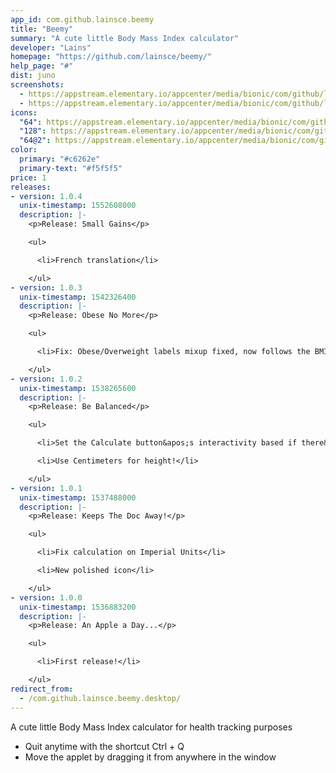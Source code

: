 ```yaml
---
app_id: com.github.lainsce.beemy
title: "Beemy"
summary: "A cute little Body Mass Index calculator"
developer: "Lains"
homepage: "https://github.com/lainsce/beemy/"
help_page: "#"
dist: juno
screenshots:
  - https://appstream.elementary.io/appcenter/media/bionic/com/github/lainsce.beemy/E0422B8C4AD82A015803F41F6B3CEBD9/screenshots/image-1_orig.png
  - https://appstream.elementary.io/appcenter/media/bionic/com/github/lainsce.beemy/E0422B8C4AD82A015803F41F6B3CEBD9/screenshots/image-2_orig.png
icons:
  "64": https://appstream.elementary.io/appcenter/media/bionic/com/github/lainsce.beemy/E0422B8C4AD82A015803F41F6B3CEBD9/icons/64x64/com.github.lainsce.beemy_com.github.lainsce.beemy.png
  "128": https://appstream.elementary.io/appcenter/media/bionic/com/github/lainsce.beemy/E0422B8C4AD82A015803F41F6B3CEBD9/icons/128x128/com.github.lainsce.beemy_com.github.lainsce.beemy.png
  "64@2": https://appstream.elementary.io/appcenter/media/bionic/com/github/lainsce.beemy/E0422B8C4AD82A015803F41F6B3CEBD9/icons/64x64@2/com.github.lainsce.beemy_com.github.lainsce.beemy.png
color:
  primary: "#c6262e"
  primary-text: "#f5f5f5"
price: 1
releases:
- version: 1.0.4
  unix-timestamp: 1552608000
  description: |-
    <p>Release: Small Gains</p>

    <ul>

      <li>French translation</li>

    </ul>
- version: 1.0.3
  unix-timestamp: 1542326400
  description: |-
    <p>Release: Obese No More</p>

    <ul>

      <li>Fix: Obese/Overweight labels mixup fixed, now follows the BMI chart</li>

    </ul>
- version: 1.0.2
  unix-timestamp: 1538265600
  description: |-
    <p>Release: Be Balanced</p>

    <ul>

      <li>Set the Calculate button&apos;s interactivity based if there&apos;s data or not</li>

      <li>Use Centimeters for height!</li>

    </ul>
- version: 1.0.1
  unix-timestamp: 1537488000
  description: |-
    <p>Release: Keeps The Doc Away!</p>

    <ul>

      <li>Fix calculation on Imperial Units</li>

      <li>New polished icon</li>

    </ul>
- version: 1.0.0
  unix-timestamp: 1536883200
  description: |-
    <p>Release: An Apple a Day...</p>

    <ul>

      <li>First release!</li>

    </ul>
redirect_from:
  - /com.github.lainsce.beemy.desktop/
---
```


<p>A cute little Body Mass Index calculator for health tracking purposes</p>
<ul>
  <li>Quit anytime with the shortcut Ctrl + Q</li>
  <li>Move the applet by dragging it from anywhere in the window</li>
</ul>
